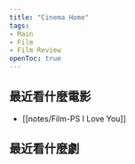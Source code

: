 ```yaml
---
title: "Cinema Home"
tags:
- Main
- Film
- Film Review
openToc: true
---
```


## 最近看什麼電影

- [[notes/Film-PS I Love You]]


## 最近看什麼劇


